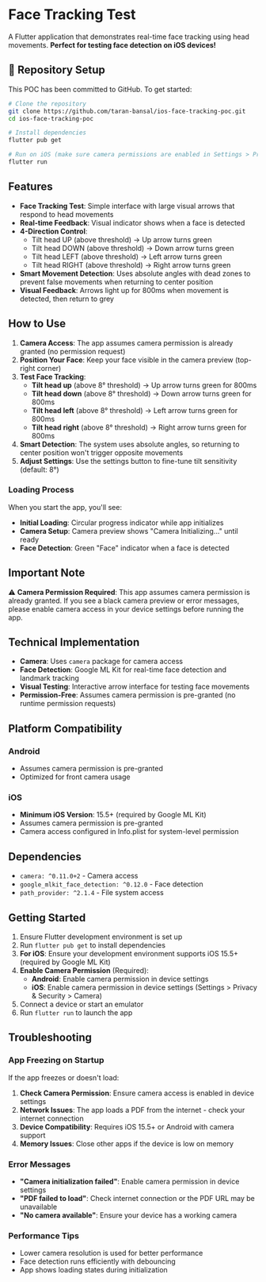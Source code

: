 # Face Tracking Test

A Flutter application that demonstrates real-time face tracking using head movements. **Perfect for testing face detection on iOS devices!**

## 📁 Repository Setup

This POC has been committed to GitHub. To get started:

```bash
# Clone the repository
git clone https://github.com/taran-bansal/ios-face-tracking-poc.git
cd ios-face-tracking-poc

# Install dependencies
flutter pub get

# Run on iOS (make sure camera permissions are enabled in Settings > Privacy & Security > Camera)
flutter run
```

## Features

- **Face Tracking Test**: Simple interface with large visual arrows that respond to head movements
- **Real-time Feedback**: Visual indicator shows when a face is detected
- **4-Direction Control**:
  - Tilt head UP (above threshold) → Up arrow turns green
  - Tilt head DOWN (above threshold) → Down arrow turns green
  - Tilt head LEFT (above threshold) → Left arrow turns green
  - Tilt head RIGHT (above threshold) → Right arrow turns green
- **Smart Movement Detection**: Uses absolute angles with dead zones to prevent false movements when returning to center position
- **Visual Feedback**: Arrows light up for 800ms when movement is detected, then return to grey

## How to Use

1. **Camera Access**: The app assumes camera permission is already granted (no permission request)
2. **Position Your Face**: Keep your face visible in the camera preview (top-right corner)
3. **Test Face Tracking**:
   - **Tilt head up** (above 8° threshold) → Up arrow turns green for 800ms
   - **Tilt head down** (above 8° threshold) → Down arrow turns green for 800ms
   - **Tilt head left** (above 8° threshold) → Left arrow turns green for 800ms
   - **Tilt head right** (above 8° threshold) → Right arrow turns green for 800ms
4. **Smart Detection**: The system uses absolute angles, so returning to center position won't trigger opposite movements
5. **Adjust Settings**: Use the settings button to fine-tune tilt sensitivity (default: 8°)

### Loading Process

When you start the app, you'll see:
- **Initial Loading**: Circular progress indicator while app initializes
- **Camera Setup**: Camera preview shows "Camera Initializing..." until ready
- **Face Detection**: Green "Face" indicator when a face is detected

## Important Note

⚠️ **Camera Permission Required**: This app assumes camera permission is already granted. If you see a black camera preview or error messages, please enable camera access in your device settings before running the app.

## Technical Implementation

- **Camera**: Uses `camera` package for camera access
- **Face Detection**: Google ML Kit for real-time face detection and landmark tracking
- **Visual Testing**: Interactive arrow interface for testing face movements
- **Permission-Free**: Assumes camera permission is pre-granted (no runtime permission requests)

## Platform Compatibility

### Android
- Assumes camera permission is pre-granted
- Optimized for front camera usage

### iOS
- **Minimum iOS Version**: 15.5+ (required by Google ML Kit)
- Assumes camera permission is pre-granted
- Camera access configured in Info.plist for system-level permission

## Dependencies

- `camera: ^0.11.0+2` - Camera access
- `google_mlkit_face_detection: ^0.12.0` - Face detection
- `path_provider: ^2.1.4` - File system access

## Getting Started

1. Ensure Flutter development environment is set up
2. Run `flutter pub get` to install dependencies
3. **For iOS**: Ensure your development environment supports iOS 15.5+ (required by Google ML Kit)
4. **Enable Camera Permission** (Required):
   - **Android**: Enable camera permission in device settings
   - **iOS**: Enable camera permission in device settings (Settings > Privacy & Security > Camera)
5. Connect a device or start an emulator
6. Run `flutter run` to launch the app

## Troubleshooting

### App Freezing on Startup

If the app freezes or doesn't load:

1. **Check Camera Permission**: Ensure camera access is enabled in device settings
2. **Network Issues**: The app loads a PDF from the internet - check your internet connection
3. **Device Compatibility**: Requires iOS 15.5+ or Android with camera support
4. **Memory Issues**: Close other apps if the device is low on memory

### Error Messages

- **"Camera initialization failed"**: Enable camera permission in device settings
- **"PDF failed to load"**: Check internet connection or the PDF URL may be unavailable
- **"No camera available"**: Ensure your device has a working camera

### Performance Tips

- Lower camera resolution is used for better performance
- Face detection runs efficiently with debouncing
- App shows loading states during initialization
